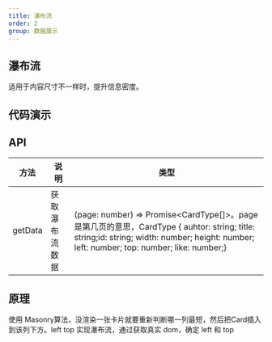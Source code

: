 ```yaml
---
title: 瀑布流
order: 2
group: 数据展示
---
```


## 瀑布流

适用于内容尺寸不一样时，提升信息密度。

## 代码演示
<!-- <code src="../demos/WaterFall.tsx"></code> -->

## API

方法|说明|类型|
---|---|---
getData|获取瀑布流数据|(page: number) => Promise<CardType[]>。page是第几页的意思，CardType { auhtor: string; title: string;id: string;  width: number;  height: number;  left: number;  top: number;  like: number;}|

## 原理

使用 Masonry算法，没渲染一张卡片就要重新判断哪一列最短，然后把Card插入到该列下方。left top 实现瀑布流，通过获取真实 dom，确定 left 和 top

